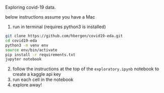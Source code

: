 Exploring covid-19 data.

below instructions assume you have a Mac

1. run in terminal (requires python3 is installed)
```bash
git clone https://github.com/hbergen/covid19-eda.git
cd covid19-eda
python3 -m venv env
source env/bin/activate
pip install -r requirements.txt
jupyter notebook
```

2. follow the instructions at the top of the `exploratory.ipynb` notebook to create a kaggle api key 
3. run each cell in the notebook
4. explore away!
